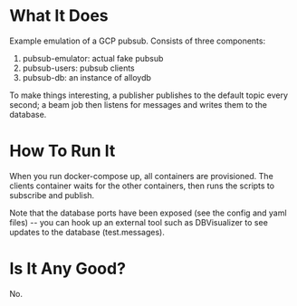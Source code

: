 # What It Does
Example emulation of a GCP pubsub.  Consists of three components:

1. pubsub-emulator: actual fake pubsub
2. pubsub-users: pubsub clients
3. pubsub-db: an instance of alloydb

To make things interesting, a publisher publishes to the default topic every second; a beam job then listens for messages and writes them to the database.

# How To Run It
When you run docker-compose up, all containers are provisioned.  The clients container waits for the other containers, then runs the scripts to subscribe and publish.

Note that the database ports have been exposed (see the config and yaml files) -- you can hook up an external tool such as DBVisualizer to see updates to the database (test.messages).

# Is It Any Good?
No.
